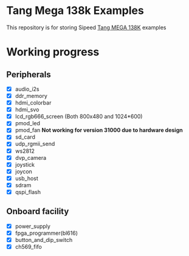 # Tang Mega 138k Examples

This repository is for storing Sipeed [Tang MEGA 138K](https://wiki.sipeed.com/hardware/en/tang/tang-mega-138k/mega-138k.html) examples

# Working progress
## Peripherals
- [x] audio_i2s
- [x] ddr_memory
- [x] hdmi_colorbar
- [x] hdmi_svo
- [x] lcd_rgb666_screen (Both 800x480 and 1024*600)
- [x] pmod_led
- [x] pmod_fan **Not working for version 31000 due to hardware design** 
- [x] sd_card
- [x] udp_rgmii_send
- [x] ws2812
- [x] dvp_camera
- [x] joystick
- [x] joycon
- [x] usb_host
- [x] sdram
- [x] qspi_flash

## Onboard facility
- [x] power_supply
- [x] fpga_programmer(bl616)
- [x] button_and_dip_switch
- [x] ch569_fifo
